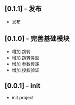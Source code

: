 ## [0.1.1] - 发布

* 发布  

## [0.1.0] - 完善基础模块

* 增加 跳转  
* 增加 跳转类型  
* 增加 参数传递  
* 增加 授权验证  

## [0.0.1] - init

* init project  
